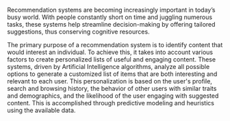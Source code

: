 Recommendation systems are becoming increasingly important in today’s busy world. With people constantly short on time and juggling numerous tasks, these systems help streamline decision-making by offering tailored suggestions, thus conserving cognitive resources.

The primary purpose of a recommendation system is to identify content that would interest an individual. To achieve this, it takes into account various factors to create personalized lists of useful and engaging content. These systems, driven by Artificial Intelligence algorithms, analyze all possible options to generate a customized list of items that are both interesting and relevant to each user. This personalization is based on the user's profile, search and browsing history, the behavior of other users with similar traits and demographics, and the likelihood of the user engaging with suggested content. This is accomplished through predictive modeling and heuristics using the available data.






